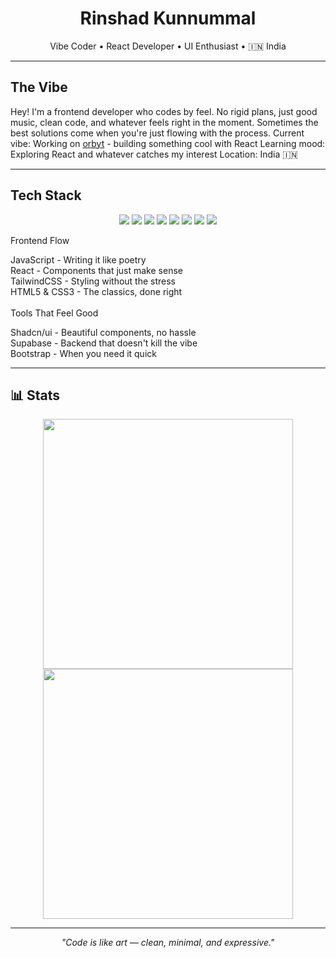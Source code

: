 <h1 align="center">Rinshad Kunnummal</h1>
<p align="center">Vibe Coder • React Developer • UI Enthusiast • 🇮🇳 India</p>

---

## The Vibe
Hey! I'm a frontend developer who codes by feel. No rigid plans, just good music, clean code, and whatever feels right in the moment. Sometimes the best solutions come when you're just flowing with the process.
Current vibe: Working on [orbyt](https://github.com/rinshadkl/orbyt-client) - building something cool with React
Learning mood: Exploring React and whatever catches my interest
Location: India 🇮🇳

---

##  Tech Stack
<p align="center">
  <img src="https://img.shields.io/badge/JavaScript-000000?style=flat&logo=javascript&logoColor=F7DF1E" />
  <img src="https://img.shields.io/badge/React-000000?style=flat&logo=react&logoColor=61DAFB" />
  <img src="https://img.shields.io/badge/TailwindCSS-000000?style=flat&logo=tailwind-css&logoColor=38B2AC" />
  <img src="https://img.shields.io/badge/HTML5-000000?style=flat&logo=html5&logoColor=E34F26" />
  <img src="https://img.shields.io/badge/CSS3-000000?style=flat&logo=css3&logoColor=1572B6" />
  <img src="https://img.shields.io/badge/Supabase-000000?style=flat&logo=supabase&logoColor=3ECF8E" />
  <img src="https://img.shields.io/badge/shadcn%2Fui-000000?logo=shadcnui&logoColor=fff&style=flat" />
  <img src="https://img.shields.io/badge/Bootstrap-000000?style=flat&logo=bootstrap&logoColor=7952B3" />
</p>

Frontend Flow

JavaScript - Writing it like poetry <br/>
React - Components that just make sense<br/>
TailwindCSS - Styling without the stress<br/>
HTML5 & CSS3 - The classics, done right<br/>
<br/>
Tools That Feel Good

Shadcn/ui - Beautiful components, no hassle<br/>
Supabase - Backend that doesn't kill the vibe<br/>
Bootstrap - When you need it quick<br/>

---

## 📊 Stats
<p align="center">
  <img src="https://github-readme-stats.vercel.app/api?username=rinshadkl&show_icons=true&theme=transparent" width="400" />
  <img src="https://github-readme-streak-stats.herokuapp.com?user=rinshadkl&theme=transparent" width="400" />
  <!-- ![Metrics](https://github.com/rinshadkl/rinshadkl/blob/main/github-metrics.svg) -->
</p>

------

<p align="center"><i>"Code is like art — clean, minimal, and expressive."</i></p>
